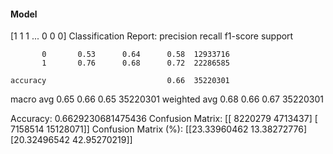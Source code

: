 #### Model
[1 1 1 ... 0 0 0]
Classification Report:
              precision    recall  f1-score   support

           0       0.53      0.64      0.58  12933716
           1       0.76      0.68      0.72  22286585

    accuracy                           0.66  35220301
   macro avg       0.65      0.66      0.65  35220301
weighted avg       0.68      0.66      0.67  35220301

Accuracy: 0.6629230681475436
Confusion Matrix:
[[ 8220279  4713437]
 [ 7158514 15128071]]
Confusion Matrix (%):
[[23.33960462 13.38272776]
 [20.32496542 42.95270219]]
